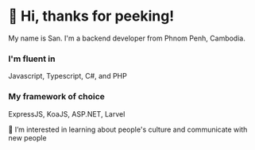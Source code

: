 <h1>👋 Hi, thanks for peeking!</h1>

My name is San. I'm a backend developer from Phnom Penh, Cambodia.

<h3>I'm fluent in</h3>
<p>Javascript, Typescript, C#, and PHP </p>

<h3>My framework of choice</h3>
<p>ExpressJS, KoaJS, ASP.NET, Larvel</p>
  
👀 I’m interested in learning about people's culture and communicate with new people

<!---
cheasan/cheasan is a ✨ special ✨ repository because its `README.md` (this file) appears on your GitHub profile.
You can click the Preview link to take a look at your changes.
--->

